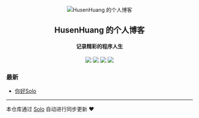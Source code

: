<p align="center"><img alt="HusenHuang 的个人博客" src="https://static.b3log.org/images/brand/solo-32.png"></p><h2 align="center">
HusenHuang 的个人博客
</h2>

<h4 align="center">记录精彩的程序人生</h4>
<p align="center"><a title="HusenHuang 的个人博客" target="_blank" href="https://github.com/HusenHuang/solo-blog"><img src="https://img.shields.io/github/last-commit/HusenHuang/solo-blog.svg?style=flat-square&color=FF9900"></a>
<a title="GitHub repo size in bytes" target="_blank" href="https://github.com/HusenHuang/solo-blog"><img src="https://img.shields.io/github/repo-size/HusenHuang/solo-blog.svg?style=flat-square"></a>
<a title="Solo Version" target="_blank" href="https://github.com/b3log/solo/releases"><img src="https://img.shields.io/badge/solo-3.6.4-f1e05a.svg?style=flat-square&color=blueviolet"></a>
<a title="Hits" target="_blank" href="https://github.com/b3log/hits"><img src="https://hits.b3log.org/HusenHuang/solo-blog.svg"></a></p>

### 最新

* [你好Solo](http://www.limaila.com/articles/2019/09/10/1568099402560.html)



---

本仓库通过 [Solo](https://github.com/b3log/solo) 自动进行同步更新 ❤️ 